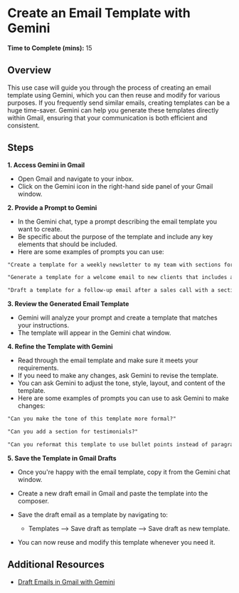 # Create an Email Template with Gemini

**Time to Complete (mins):** 15

## Overview

This use case will guide you through the process of creating an email template using Gemini, which you can then reuse and modify for various purposes. If you frequently send similar emails, creating templates can be a huge time-saver. Gemini can help you generate these templates directly within Gmail, ensuring that your communication is both efficient and consistent. 


## Steps

**1. Access Gemini in Gmail**

* Open Gmail and navigate to your inbox.
* Click on the Gemini icon in the right-hand side panel of your Gmail window.

**2. Provide a Prompt to Gemini**

* In the Gemini chat, type a prompt describing the email template you want to create.
* Be specific about the purpose of the template and include any key elements that should be included.
* Here are some examples of prompts you can use:

```markdown
"Create a template for a weekly newsletter to my team with sections for updates, announcements, and upcoming events."

"Generate a template for a welcome email to new clients that includes an introduction to our services and contact information."

"Draft a template for a follow-up email after a sales call with a section for summarizing key discussion points and next steps."
```

**3. Review the Generated Email Template**

* Gemini will analyze your prompt and create a template that matches your instructions.
* The template will appear in the Gemini chat window.

**4. Refine the Template with Gemini**

* Read through the email template and make sure it meets your requirements.
* If you need to make any changes, ask Gemini to revise the template.
* You can ask Gemini to adjust the tone, style, layout, and content of the template.
* Here are some examples of prompts you can use to ask Gemini to make changes:

```markdown
"Can you make the tone of this template more formal?"

"Can you add a section for testimonials?"

"Can you reformat this template to use bullet points instead of paragraphs?"

```

**5. Save the Template in Gmail Drafts**

* Once you're happy with the email template, copy it from the Gemini chat window.
* Create a new draft email in Gmail and paste the template into the composer.
* Save the draft email as a template by navigating to:
    * Templates --> Save draft as template --> Save draft as new template.
    
* You can now reuse and modify this template whenever you need it.


## Additional Resources

* [Draft Emails in Gmail with Gemini](https://support.google.com/mail/answer/13955415?hl=en&co=GENIE.Platform%3DDesktop)